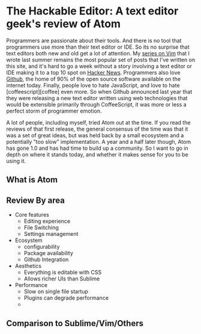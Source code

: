 # The Hackable Editor: A text editor geek's review of Atom

Programmers are passionate about their tools.  And there is no tool that programmers use more than their text editor or IDE.  So its no surprise that text editors both new and old get a lot of attention.  My [series on Vim][learnvim] that I wrote last summer remains the most popular set of posts that I've written on this site, and it's hard to go a week without a story involving a text editor or IDE making it to a top 10 spot on [Hacker News][hn].  Programmers also love [Github][gh], the home of 90% of the open source software available on the internet today.  Finally, people love to hate JavaScript, and love to hate [coffeescript][coffee] even more.  So when Github announced last year that they were releasing a new text editor written using web technologies that would be extensible primarily through CoffeeScript, it was more or less a perfect storm of programmer emotion.

A lot of people, including myself, tried Atom out at the time.  If you read the reviews of that first release, the general consensus of the time was that it was a set of great ideas, but was held back by a small ecosystem and a potentially "too slow" implementation.  A year and a half later though, Atom has gone 1.0 and has had time to build up a community.  So I want to go in depth on where it stands today, and whether it makes sense for you to be using it.

## What is Atom
## Review By area
- Core features
    - Editing experience
    - File Switching
    - Settings management
- Ecosystem
    - configurability
    - Package availability
    - Github Integration
- Aesthetics
    - Everything is editable with CSS
    - Allows richer UIs than Sublime
- Performance
    - Slow on single file startup
    - Plugins can degrade performance
    -
## Comparison to Sublime/Vim/Others


[learnvim]: http://benmccormick.org/learning-vim-in-2014/
[hn]: https://news.ycombinator.com/
[gh]: https://github.com/
